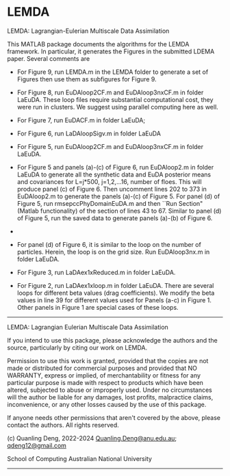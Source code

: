 # LEMDA
LEMDA: Lagrangian-Eulerian Multiscale Data Assimilation

This MATLAB package documents the algorithms for the LEMDA framework. In particular, it generates the Figures in the submitted LDEMA paper. Several comments are

- For Figure 9, run LEMDA.m in the LEMDA folder to generate a set of Figures then use them as subfigures for Figure 9.

- For Figure 8, run EuDAloop2CF.m and EuDAloop3nxCF.m in folder LaEuDA. These loop files require substantial computational cost, they were run in clusters. We suggest using parallel computing here as well.
  
- For Figure 7, run EuDACF.m in folder LaEuDA; 

- For Figure 6, run LaDAloopSigv.m in folder LaEuDA

- For Figure 5, run EuDAloop2CF.m and EuDAloop3nxCF.m in folder LaEuDA.

- For Figure 5 and panels (a)-(c) of Figure 6, run EuDAloop2.m in folder LaEuDA to generate all the synthetic data and EuDA posterior means and covariances for L=j*500, j=1,2,...16, number of floes. This will produce panel (c) of Figure 6. Then uncomment lines 202 to 373 in EuDAloop2.m to generate the panels (a)-(c) of Figure 5. For panel (d) of Figure 5, run rmsepccPhyDomainEuDA.m and then ``Run Section" (Matlab functionality) of the section of lines 43 to 67. Similar to panel (d) of Figure 5, run the saved data to generate panels (a)-(b) of Figure 6.
-
- For panel (d) of Figure 6, it is similar to the loop on the number of particles. Herein, the loop is on the grid size. Run EuDAloop3nx.m in folder LaEuDA.

- For Figure 3, run LaDAex1xReduced.m in folder LaEuDA.

- For Figure 2, run LaDAex1xloop.m in folder LaEuDA. There are several loops for different beta values (drag coefficients). We modify the beta values in line 39 for different values used for Panels (a-c) in Figure 1.  Other panels in Figure 1 are special cases of these loops. 

********************************************************************

 LEMDA: Lagrangian Eulerian Multiscale Data Assimilation 

 If you intend to use this package, please acknowledge the authors and the
 source, particularly by citing our work on LEMDA.

 Permission to use this work is granted, provided that the copies
 are not made or distributed for commercial purposes and provided that
 NO WARRANTY, express or implied, of merchantability or fitness for any
 particular purpose is made with respect to products which have been altered,
 subjected to abuse or improperly used. Under no circumstances will the
 author be liable for any damages, lost profits, malpractice claims, 
 inconvenience, or any other losses caused by the use of this package.

 If anyone needs other permissions that aren't covered by the above,
 please contact the authors. All rights reserved.

 (c) Quanling Deng, 2022-2024
 Quanling.Deng@anu.edu.au; qdeng12@gmail.com

 School of Computing
 Australian National University

********************************************************************
